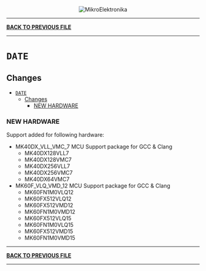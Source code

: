 <p align="center">
  <img src="http://www.mikroe.com/img/designs/beta/logo_small.png?raw=true" alt="MikroElektronika"/>
</p>

---

**[BACK TO PREVIOUS FILE](../changelog.md)**

---

# `DATE`

## Changes

- [`DATE`](#date)
  - [Changes](#changes)
    - [NEW HARDWARE](#new-hardware)

### NEW HARDWARE

Support added for following hardware:

+ MK40DX_VLL_VMC_7 MCU Support package for GCC & Clang
  + MK40DX128VLL7
  + MK40DX128VMC7
  + MK40DX256VLL7
  + MK40DX256VMC7
  + MK40DX64VMC7
+ MK60F_VLQ_VMD_12 MCU Support package for GCC & Clang
  + MK60FN1M0VLQ12
  + MK60FX512VLQ12
  + MK60FX512VMD12
  + MK60FN1M0VMD12
  + MK60FX512VLQ15
  + MK60FN1M0VLQ15
  + MK60FX512VMD15
  + MK60FN1M0VMD15

---

**[BACK TO PREVIOUS FILE](../changelog.md)**

---

